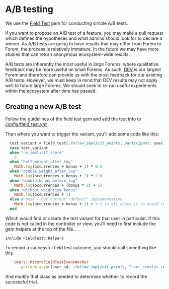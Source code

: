 # A/B testing

We use the [Field Test](https://github.com/ankane/field_test) gem for conducting
simple A/B tests.

If you want to propose an A/B test of a feature, you may make a pull request
which defines the hypotheses and what admins should look for to declare a winner.
As A/B tests are going to have results that may differ from Forem to Forem, the
process is relatively immature. In the future we may have more studies that can return anonymous ecosystem-wide results.

A/B tests are inherently the most useful in _large_ Forems, where qualitative
feedback may be more useful on small Forems. As such, [DEV](https://dev.to)
is our largest Forem and therefore can provide us with the most feedback for
our existing A/B tests. However, we must keep in mind that DEV results may
not apply well to future large Forems. We should seek to re-run useful experiments within the ecosystem after time has passed.

## Creating a new A/B test

Follow the guidelines of the field test gem and add the test info to [config/field_test.yml](https://github.com/forem/forem/blob/master/config/field_test.yml).

Then where you want to trigger the variant, you'll add some code like this:

```ruby
  test_variant = field_test(:follow_implicit_points, participant: user)
  case test_variant
  when "no_implicit_score"
    0
  when "half_weight_after_log"
    Math.log(occurrences + bonus + 1) * 0.5
  when "double_weight_after_log"
    Math.log(occurrences + bonus + 1) * 2.0
  when "double_bonus_before_log"
    Math.log(occurrences + (bonus * 2) + 1)
  when "without_weighting_bonus"
    Math.log(occurrences + 1)
  else # base - Our current "default" implementation
    Math.log(occurrences + bonus + 1) # + 1 in all cases is to avoid log(0) => -infinity
  end
```

Which would find or create the test variant for that user in particular. If
this code is not called in the controller or view, you'll need to first
include the gem helpers at the top of the file...

```
include FieldTest::Helpers
```

To record a successful field test outcome, you should call something like this

```ruby
    Users::RecordFieldTestEventWorker
      .perform_async(user_id, :follow_implicit_points, "user_creates_reaction")
```

And modify that class as needed to determine whether to record the successful trial.
